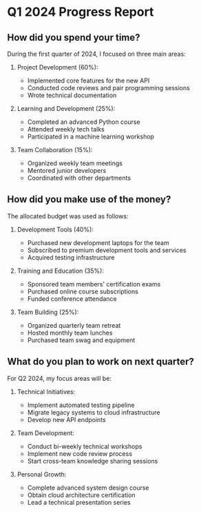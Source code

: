 # Q1 2024 Progress Report

## How did you spend your time?

During the first quarter of 2024, I focused on three main areas:

1. Project Development (60%):
   - Implemented core features for the new API
   - Conducted code reviews and pair programming sessions
   - Wrote technical documentation

2. Learning and Development (25%):
   - Completed an advanced Python course
   - Attended weekly tech talks
   - Participated in a machine learning workshop

3. Team Collaboration (15%):
   - Organized weekly team meetings
   - Mentored junior developers
   - Coordinated with other departments

## How did you make use of the money?

The allocated budget was used as follows:

1. Development Tools (40%):
   - Purchased new development laptops for the team
   - Subscribed to premium development tools and services
   - Acquired testing infrastructure

2. Training and Education (35%):
   - Sponsored team members' certification exams
   - Purchased online course subscriptions
   - Funded conference attendance

3. Team Building (25%):
   - Organized quarterly team retreat
   - Hosted monthly team lunches
   - Purchased team swag and equipment

## What do you plan to work on next quarter?

For Q2 2024, my focus areas will be:

1. Technical Initiatives:
   - Implement automated testing pipeline
   - Migrate legacy systems to cloud infrastructure
   - Develop new API endpoints

2. Team Development:
   - Conduct bi-weekly technical workshops
   - Implement new code review process
   - Start cross-team knowledge sharing sessions

3. Personal Growth:
   - Complete advanced system design course
   - Obtain cloud architecture certification
   - Lead a technical presentation series 
